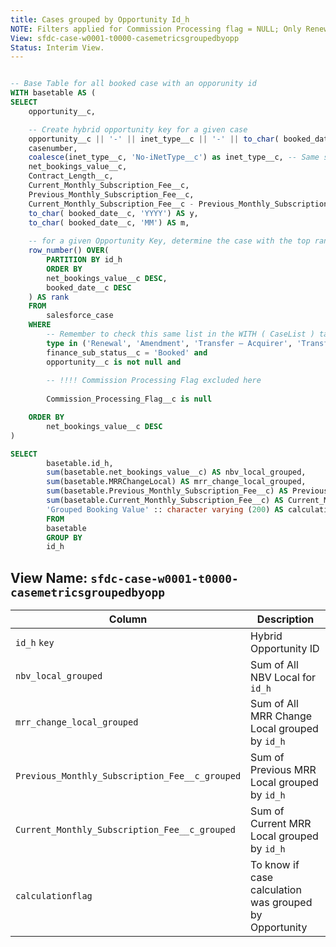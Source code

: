 ```yaml
---
title: Cases grouped by Opportunity Id_h
NOTE: Filters applied for Commission Processing flag = NULL; Only Renewal, Amendment, Transfer included in grouping. Splits are removed at a later stage.
View: sfdc-case-w0001-t0000-casemetricsgroupedbyopp
Status: Interim View.
---
```


```sql

-- Base Table for all booked case with an opporunity id
WITH basetable AS (
SELECT
	opportunity__c,

	-- Create hybrid opportunity key for a given case
	opportunity__c || '-' || inet_type__c || '-' || to_char( booked_date__c, 'YYYY') || '-' || to_char( booked_date__c, 'MM') AS id_h,
	casenumber,
	coalesce(inet_type__c, 'No-iNetType__c') as inet_type__c, -- Same syntax used in Split Table, to identify Split Cases by id_h at sfdc-w003-t005-splits-key-value-final
	net_bookings_value__c,
	Contract_Length__c,
	Current_Monthly_Subscription_Fee__c,
	Previous_Monthly_Subscription_Fee__c,
	Current_Monthly_Subscription_Fee__c - Previous_Monthly_Subscription_Fee__c as MRRChangeLocal,
	to_char( booked_date__c, 'YYYY') AS y,
	to_char( booked_date__c, 'MM') AS m,
	
	-- for a given Opportunity Key, determine the case with the top rank as determined by highest NBV
	row_number() OVER(     
		PARTITION BY id_h
		ORDER BY
		net_bookings_value__c DESC,
		booked_date__c DESC
	) AS rank
	FROM
		salesforce_case
	WHERE
		-- Remember to check this same list in the WITH ( CaseList ) table in Final View
		type in ('Renewal', 'Amendment', 'Transfer – Acquirer', 'Transfer – Acquiree') and    
		finance_sub_status__c = 'Booked' and
		opportunity__c is not null and
		
		-- !!!! Commission Processing Flag excluded here
		
		Commission_Processing_Flag__c is null

	ORDER BY
		net_bookings_value__c DESC
)

SELECT
		basetable.id_h,
		sum(basetable.net_bookings_value__c) AS nbv_local_grouped,
		sum(basetable.MRRChangeLocal) AS mrr_change_local_grouped,
		sum(basetable.Previous_Monthly_Subscription_Fee__c) AS Previous_Monthly_Subscription_Fee__c_grouped,
		sum(basetable.Current_Monthly_Subscription_Fee__c) AS Current_Monthly_Subscription_Fee__c_grouped,
		'Grouped Booking Value' :: character varying (200) AS calculationflag
		FROM
		basetable	
		GROUP BY
		id_h
```		
## View Name: `sfdc-case-w0001-t0000-casemetricsgroupedbyopp`

| Column | Description |
| --- | --- |
| `id_h` `key`| Hybrid Opportunity ID |
| `nbv_local_grouped` | Sum of All NBV Local for `id_h` |
| `mrr_change_local_grouped` | Sum of All MRR Change Local grouped by `id_h` |
| `Previous_Monthly_Subscription_Fee__c_grouped`| Sum of Previous MRR Local grouped by `id_h` |
| `Current_Monthly_Subscription_Fee__c_grouped` | Sum of Current MRR Local grouped by `id_h` |
| `calculationflag` | To know if case calculation was grouped by Opportunity |

